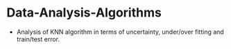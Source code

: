 # Data-Analysis-Algorithms
- Analysis of KNN algorithm in terms of uncertainty, under/over fitting and train/test error.
